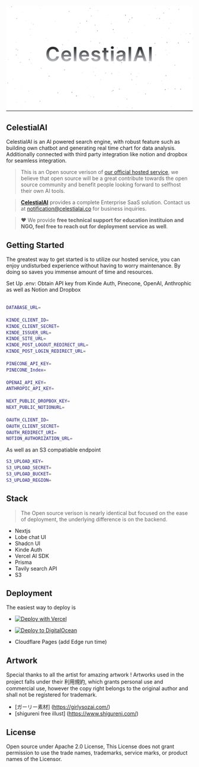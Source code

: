 <div align="center" width="100%">
    <img src="./metadata.PNG" alt="" />
</div>

## CelestialAI

CelestialAI is an AI powered search engine, with robust feature such as building own chatbot and generating real time chart for data analysis.
Additionally connected with third party integration like notion and dropbox for seamless integration. 

> This is an Open source verison of [our official hosted service](https://celestialai.co/), we believe that open source will be a great contribute towards the open source community and benefit people looking forward to selfhost their own AI tools. 

> **[CelestialAI](https://celestialai.co/)** provides a complete Enterprise SaaS solution. Contact us at [notification@celestialai.co](mailto:notification@celestialai.co) for business inquiries.

> ❤️ We provide **free technical support for education instituion and NGO, feel free to reach out for deployment service as well**.

## Getting Started
The greatest way to get started is to utilize our hosted service, you can enjoy undisturbed experience without having to worry maintenance.
By doing so saves you immense amount of time and resources. 

Set Up .env:
Obtain API key from Kinde Auth, Pinecone, OpenAI, Anthrophic as well as Notion and Dropbox

```bash

DATABASE_URL=

KINDE_CLIENT_ID=
KINDE_CLIENT_SECRET=
KINDE_ISSUER_URL=
KINDE_SITE_URL=
KINDE_POST_LOGOUT_REDIRECT_URL=
KINDE_POST_LOGIN_REDIRECT_URL=

PINECONE_API_KEY=
PINECONE_Index=

OPENAI_API_KEY=
ANTHROPIC_API_KEY=

NEXT_PUBLIC_DROPBOX_KEY=
NEXT_PUBLIC_NOTIONURL=

OAUTH_CLIENT_ID=
OAUTH_CLIENT_SECRET=
OAUTH_REDIRECT_URI=
NOTION_AUTHORIZATION_URL=

```

As well as an S3 compatiable endpoint

```bash
S3_UPLOAD_KEY=
S3_UPLOAD_SECRET=
S3_UPLOAD_BUCKET=
S3_UPLOAD_REGION=

```


## Stack

> The Open source verison is nearly identical but focused on the ease of deployment, the underlying difference is on the backend. 
- Nextjs
- Lobe chat UI
- Shadcn UI
- Kinde Auth
- Vercel AI SDK
- Prisma
- Tavily search API
- S3 


## Deployment

The easiest way to deploy is 

- [![Deploy with Vercel](https://vercel.com/button)](https://vercel.com/new/clone?repository-url=https%3A%2F%2Fgithub.com%2Fsuzushi-tw%2Fcelestialai-community&demo-title=CelestialAI&demo-url=https%3A%2F%2Fcelestialai.co%2F&demo-image=https%3A%2F%2Fimage.celestialai.co%2Fmetadata.PNG)

- [![Deploy to DigitalOcean](https://www.deploytodo.com/do-btn-blue.svg)](https://cloud.digitalocean.com/apps/new?repo=https://github.com/suzushi-tw/celestialai-community&refcode=11745b6395ca)

- Cloudflare Pages (add Edge run time)


##  Artwork

Special thanks to all the artist for amazing artwork !
Artworks used in the project falls under their 利用規約,
which grants personal use and commercial use, however
the copy right belongs to the original author and shall
not be registered for trademark. 

- [ガーリー素材] (https://girlysozai.com/)
- [shigureni free illust] (https://www.shigureni.com/)


## License

Open source under Apache 2.0 License, This License does not grant permission to use the trade names, trademarks, service marks, or product names of the Licensor.